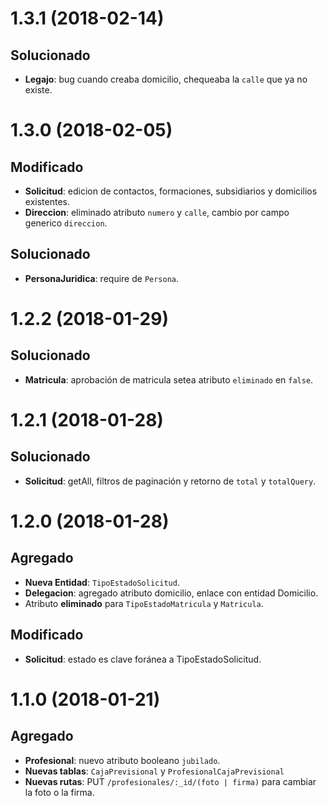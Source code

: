 # 1.3.1 (2018-02-14)

## Solucionado
 
- **Legajo**: bug cuando creaba domicilio, chequeaba la `calle` que ya no existe.

# 1.3.0 (2018-02-05)

## Modificado

- **Solicitud**: edicion de contactos, formaciones, subsidiarios y domicilios existentes.
- **Direccion**: eliminado atributo `numero` y `calle`, cambio por campo generico `direccion`.

## Solucionado

- **PersonaJuridica**: require de `Persona`. 


# 1.2.2 (2018-01-29)

## Solucionado

- **Matricula**: aprobación de matricula setea atributo `eliminado` en `false`.

# 1.2.1 (2018-01-28)

## Solucionado

- **Solicitud**: getAll, filtros de paginación y retorno de `total` y `totalQuery`.


# 1.2.0 (2018-01-28)

## Agregado

-  **Nueva Entidad**: `TipoEstadoSolicitud`.
- **Delegacion**: agregado atributo domicilio, enlace con entidad Domicilio.
- Atributo **eliminado** para `TipoEstadoMatricula` y `Matricula`.

## Modificado

- **Solicitud**: estado es clave foránea a TipoEstadoSolicitud.



# 1.1.0 (2018-01-21)

## Agregado

- **Profesional**:  nuevo atributo booleano `jubilado`.    
- **Nuevas tablas**: `CajaPrevisional` y `ProfesionalCajaPrevisional`
- **Nuevas rutas**: PUT `/profesionales/:_id/(foto | firma)` para cambiar la foto o la firma.
